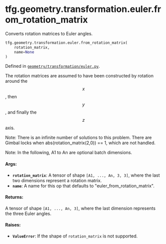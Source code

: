 <div itemscope itemtype="http://developers.google.com/ReferenceObject">
<meta itemprop="name" content="tfg.geometry.transformation.euler.from_rotation_matrix" />
<meta itemprop="path" content="Stable" />
</div>

# tfg.geometry.transformation.euler.from_rotation_matrix

Converts rotation matrices to Euler angles.

``` python
tfg.geometry.transformation.euler.from_rotation_matrix(
    rotation_matrix,
    name=None
)
```



Defined in [`geometry/transformation/euler.py`](https://cs.corp.google.com/#piper///depot/google3/third_party/py/tensorflow_graphics/geometry/transformation/euler.py).

<!-- Placeholder for "Used in" -->

The rotation matrices are assumed to have been constructed by rotation around
the $$x$$, then $$y$$, and finally the $$z$$ axis.

Note:
  There is an infinite number of solutions to this problem. There are
Gimbal locks when abs(rotation_matrix(2,0)) == 1, which are not handled.

Note:
  In the following, A1 to An are optional batch dimensions.

#### Args:

* <b>`rotation_matrix`</b>: A tensor of shape `[A1, ..., An, 3, 3]`, where the last two
    dimensions represent a rotation matrix.
* <b>`name`</b>: A name for this op that defaults to "euler_from_rotation_matrix".


#### Returns:

A tensor of shape `[A1, ..., An, 3]`, where the last dimension represents
the three Euler angles.


#### Raises:

* <b>`ValueError`</b>: If the shape of `rotation_matrix` is not supported.